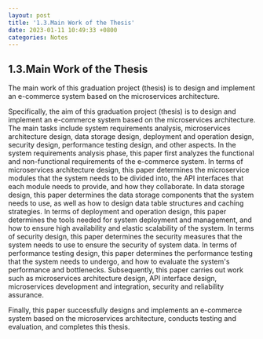 ```yaml
---
layout: post
title: '1.3.Main Work of the Thesis'
date: 2023-01-11 10:49:33 +0800
categories: Notes
---
```


## 1.3.Main Work of the Thesis

The main work of this graduation project (thesis) is to design and implement an e-commerce system based on the microservices architecture.

Specifically, the aim of this graduation project (thesis) is to design and implement an e-commerce system based on the microservices architecture. The main tasks include system requirements analysis, microservices architecture design, data storage design, deployment and operation design, security design, performance testing design, and other aspects. In the system requirements analysis phase, this paper first analyzes the functional and non-functional requirements of the e-commerce system. In terms of microservices architecture design, this paper determines the microservice modules that the system needs to be divided into, the API interfaces that each module needs to provide, and how they collaborate. In data storage design, this paper determines the data storage components that the system needs to use, as well as how to design data table structures and caching strategies. In terms of deployment and operation design, this paper determines the tools needed for system deployment and management, and how to ensure high availability and elastic scalability of the system. In terms of security design, this paper determines the security measures that the system needs to use to ensure the security of system data. In terms of performance testing design, this paper determines the performance testing that the system needs to undergo, and how to evaluate the system's performance and bottlenecks. Subsequently, this paper carries out work such as microservices architecture design, API interface design, microservices development and integration, security and reliability assurance.

Finally, this paper successfully designs and implements an e-commerce system based on the microservices architecture, conducts testing and evaluation, and completes this thesis.
